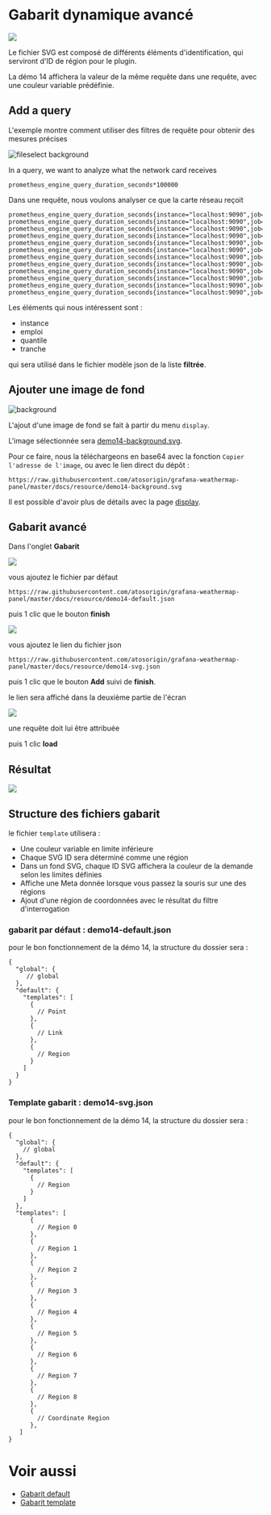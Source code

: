 # Gabarit dynamique avancé

[![](../../screenshots/other/Go-back.png)](README.md)

Le fichier SVG est composé de différents éléments d'identification, qui serviront d'ID de région pour le plugin.

La démo 14 affichera la valeur de la même requête dans une requête, avec une couleur variable prédéfinie.

## Add a query

L'exemple montre comment utiliser des filtres de requête pour obtenir des mesures précises

![fileselect background](../../screenshots/demo/tutorial14/query.jpg)

In a query, we want to analyze what the network card receives

```
prometheus_engine_query_duration_seconds*100000
```

Dans une requête, nous voulons analyser ce que la carte réseau reçoit

```
prometheus_engine_query_duration_seconds{instance="localhost:9090",job="prometheus",quantile="0.5",slice="inner_eval"}
prometheus_engine_query_duration_seconds{instance="localhost:9090",job="prometheus",quantile="0.5",slice="prepare_time"}
prometheus_engine_query_duration_seconds{instance="localhost:9090",job="prometheus",quantile="0.5",slice="queue_time"}
prometheus_engine_query_duration_seconds{instance="localhost:9090",job="prometheus",quantile="0.5",slice="result_sort"}
prometheus_engine_query_duration_seconds{instance="localhost:9090",job="prometheus",quantile="0.9",slice="inner_eval"}
prometheus_engine_query_duration_seconds{instance="localhost:9090",job="prometheus",quantile="0.9",slice="prepare_time"}
prometheus_engine_query_duration_seconds{instance="localhost:9090",job="prometheus",quantile="0.9",slice="queue_time"}
prometheus_engine_query_duration_seconds{instance="localhost:9090",job="prometheus",quantile="0.9",slice="result_sort"}
prometheus_engine_query_duration_seconds{instance="localhost:9090",job="prometheus",quantile="0.99",slice="inner_eval"}
prometheus_engine_query_duration_seconds{instance="localhost:9090",job="prometheus",quantile="0.99",slice="prepare_time"}
prometheus_engine_query_duration_seconds{instance="localhost:9090",job="prometheus",quantile="0.99",slice="queue_time"}
prometheus_engine_query_duration_seconds{instance="localhost:9090",job="prometheus",quantile="0.99",slice="result_sort"}

```

Les éléments qui nous intéressent sont :

- instance
- emploi
- quantile
- tranche

qui sera utilisé dans le fichier modèle json de la liste **filtrée**.

## Ajouter une image de fond

![background](../../screenshots/demo/tutorial14/display.png)


L'ajout d'une image de fond se fait à partir du menu `display`.

L'image sélectionnée sera [demo14-background.svg](../../resource/demo14-background.svg).

Pour ce faire, nous la téléchargeons en base64 avec la fonction `Copier l'adresse de l'image`, ou avec le lien direct du dépôt :


```
https://raw.githubusercontent.com/atosorigin/grafana-weathermap-panel/master/docs/resource/demo14-background.svg

```

Il est possible d'avoir plus de détails avec la page [display](../editor/display.md).

## Gabarit avancé

Dans l'onglet **Gabarit**

![](../../screenshots/demo/tutorial14/demo14-0.png)

vous ajoutez le fichier par défaut

```
https://raw.githubusercontent.com/atosorigin/grafana-weathermap-panel/master/docs/resource/demo14-default.json

```

puis 1 clic que le bouton **finish**


![](../../screenshots/demo/tutorial14/demo14-1.png)

vous ajoutez le lien du fichier json

```
https://raw.githubusercontent.com/atosorigin/grafana-weathermap-panel/master/docs/resource/demo14-svg.json

```


puis 1 clic que le bouton **Add** suivi de **finish**.

le lien sera affiché dans la deuxième partie de l'écran


![](../../screenshots/demo/tutorial14/demo14-2.png)

une requête doit lui être attribuée

puis 1 clic **load**

## Résultat

![](../../screenshots/demo/tutorial14/result.png)

## Structure des fichiers gabarit

le fichier `template` utilisera : 

- Une couleur variable en limite inférieure
- Chaque SVG ID sera déterminé comme une région
- Dans un fond SVG, chaque ID SVG affichera la couleur de la demande selon les limites définies
- Affiche une Meta donnée lorsque vous passez la souris sur une des régions
- Ajout d'une région de coordonnées avec le résultat du filtre d'interrogation



### gabarit par défaut : demo14-default.json

pour le bon fonctionnement de la démo 14, la structure du dossier sera : 



```
{
  "global": {
     // global
  },
  "default": {
    "templates": [
      {
        // Point
      },
      {
        // Link
      },
      {
        // Region
      }
    ]
  }
}

```

### Template gabarit : demo14-svg.json

pour le bon fonctionnement de la démo 14, la structure du dossier sera : 

```
{
  "global": {
    // global
  },
  "default": {
    "templates": [
      {
        // Region
      }
    ]
  },
  "templates": [
      {
        // Region 0
      },
      {
        // Region 1
      },
      {
        // Region 2
      },
      {
        // Region 3
      },
      {
        // Region 4
      },
      {
        // Region 5
      },
      {
        // Region 6
      },
      {
        // Region 7
      },
      {
        // Region 8
      },
      {
        // Coordinate Region
      },
   ]
}

```

# Voir aussi

- [Gabarit default](../appendix/gabarit-default.md)
- [Gabarit template](../appendix/gabarit-template.md)
